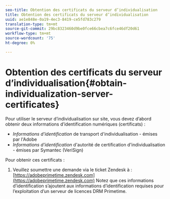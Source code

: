 ```yaml
---
seo-title: Obtention des certificats du serveur d’individualisation
title: Obtention des certificats du serveur d’individualisation
uuid: ae1e848e-0a19-4ec3-8419-ce5fd783c279
translation-type: tm+mt
source-git-commit: 29bc8323460d9be0fce66cbea7c6fce46df20d61
workflow-type: tm+mt
source-wordcount: '75'
ht-degree: 0%

---
```



# Obtention des certificats du serveur d’individualisation{#obtain-individualization-server-certificates}

Pour utiliser le serveur d’individualisation sur site, vous devez d’abord obtenir deux informations d’identification numériques (certificats) :

* *Informations d&#39;identification*  de transport d&#39;individualisation - émises par l&#39;Adobe
* *Informations d&#39;identification*  d&#39;autorité de certification d&#39;individualisation - émises par Symantec (VeriSign)

Pour obtenir ces certificats :

1. Veuillez soumettre une demande via le ticket Zendesk à : [https://adobeprimetime.zendesk.com](https://adobeprimetime.zendesk.com)
Notez que ces informations d’identification s’ajoutent aux informations d’identification requises pour l’exploitation d’un serveur de licences DRM Primetime.
